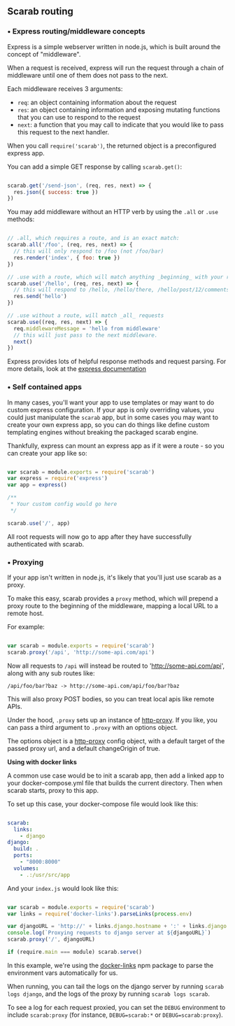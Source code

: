 Scarab routing
---

### • Express routing/middleware concepts

Express is a simple webserver written in node.js, which is built around the concept of "middleware".

When a request is received, express will run the request through a chain of middleware until one of them does not pass to the next.

Each middleware receives 3 arguments:

- `req`: an object containing information about the request
- `res`: an object containing information and exposing mutating functions that you can use to respond to the request
- `next`: a function that you may call to indicate that you would like to pass this request to the next handler.

When you call `require('scarab')`, the returned object is a preconfigured express app.

You can add a simple GET response by calling `scarab.get()`:

```javascript

scarab.get('/send-json', (req, res, next) => {
  res.json({ success: true })
})
```

You may add middleware without an HTTP verb by using the `.all` or `.use` methods:

```javascript

// .all, which requires a route, and is an exact match:
scarab.all('/foo', (req, res, next) => {
  // this will only respond to /foo (not /foo/bar)
  res.render('index', { foo: true })
})

// .use with a route, which will match anything _beginning_ with your route:
scarab.use('/hello', (req, res, next) => {
  // this will respond to /hello, /hello/there, /hello/post/12/comments, etc.
  res.send('hello')
})

// .use without a route, will match _all_ requests
scarab.use((req, res, next) => {
  req.middlewareMessage = 'hello from middleware'
  // this will just pass to the next middleware.
  next()
})
```

Express provides lots of helpful response methods and request parsing. For more details, look at the [express documentation](http://expressjs.com/en/4x/api.html)

### • Self contained apps

In many cases, you'll want your app to use templates or may want to do custom express configuration. If your app is only overriding values, you could just manipulate the `scarab` app, but in some cases you may want to create your own express app, so you can do things like define custom templating engines without breaking the packaged scarab engine.

Thankfully, express can mount an express app as if it were a route - so you can create your app like so:

```javascript

var scarab = module.exports = require('scarab')
var express = require('express')
var app = express()

/**
 * Your custom config would go here
 */

scarab.use('/', app)

```

All root requests will now go to app after they have successfully authenticated with scarab.

### • Proxying

If your app isn't written in node.js, it's likely that you'll just use scarab as a proxy.

To make this easy, scarab provides a `proxy` method, which will prepend a proxy route to the beginning of the middleware, mapping a local URL to a remote host.

For example:

```javascript

var scarab = module.exports = require('scarab')
scarab.proxy('/api', 'http://some-api.com/api')
```

Now all requests to `/api` will instead be routed to 'http://some-api.com/api', along with any sub routes like:

`/api/foo/bar?baz -> http://some-api.com/api/foo/bar?baz`

This will also proxy POST bodies, so you can treat local apis like remote APIs.

Under the hood, `.proxy` sets up an instance of [http-proxy](https://github.com/nodejitsu/node-http-proxy). If you like, you can pass a third argument to `.proxy` with an options object.

The options object is a [http-proxy](https://github.com/nodejitsu/node-http-proxy) config object, with a default target of the passed proxy url, and a default changeOrigin of true.

**Using with docker links**

A common use case would be to init a scarab app, then add a linked app to your docker-compose.yml file that builds the current directory. Then when scarab starts, proxy to this app.

To set up this case, your docker-compose file would look like this:

```yaml

scarab:
  links:
    - django
django:
  build: .
  ports:
    - "8000:8000"
  volumes:
    - .:/usr/src/app
```

And your `index.js` would look like this:

```javascript

var scarab = module.exports = require('scarab')
var links = require('docker-links').parseLinks(process.env)

var djangoURL = 'http://' + links.django.hostname + ':' + links.django.port
console.log(`Proxying requests to django server at ${djangoURL}`)
scarab.proxy('/', djangoURL)

if (require.main === module) scarab.serve()
```

In this example, we're using the [docker-links](https://www.npmjs.com/package/docker-links) npm package to parse the environment vars automatically for us.

When running, you can tail the logs on the django server by running `scarab logs django`, and the logs of the proxy by running `scarab logs scarab`.

To see a log for each request proxied, you can set the `DEBUG` environment to include `scarab:proxy` (for instance, `DEBUG=scarab:*` or `DEBUG=scarab:proxy`).

